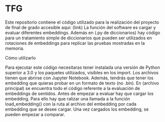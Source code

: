 # TFG
Este repositorio contiene el código utilizado para la realización del proyecto de final de grado accesible aquí: (link)
La función del software es cargar y evaluar diferentes embeddings. Además en (.py de diccionarios) hay código para un tratamiento simple de diccionarios que pueden ser utilizados en rotaciones de embeddings para replicar las pruebas mostradas en la memoria.

Cómo utilizarlo

Para ejecutar este código necesitaras tener instalada una versión de Python superior a 3.0 y los paquetes utilizados, visibles en los import. Los archivos tienen que abrirse con Jupyter Notebook. Además, tendrás que tener los embedding que quieras probar en un formato de texto (no .bin). 
En (archivo principal) se encuentra todo el código referente a la evaluación de embeddings de sentidos. Antes de empezar a evaluar hay que cargar los embedding. Para ello hay que ralizar una llamada a la función load_embedding() con la ruta al archivo del embedding por cada embedding que se desee cargar. Una vez cargados los embedding, se pueden empezar a comparar.
